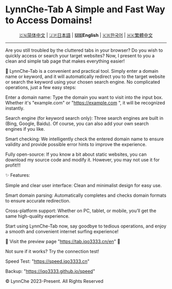 # LynnChe-Tab A Simple and Fast Way to Access Domains!

<p align="center" class="language" title="Language selection 语言选择">
  <a href="README.md">🇨🇳简体中文</a> | 
<a href="README_ja_jp.md">🇯🇵日本語</a> | 
    <b>🇺🇸English</b> | 
<a href="README_ko_kr.md">🇰🇷한국어</a> |
  <a href="README_zh_hant.md">🇭🇰繁體中文</a> 
</p>
<hr>
Are you still troubled by the cluttered tabs in your browser? Do you wish to quickly access or search your target websites? Now, I present to you a clean and simple tab page that makes everything easier!

🔗 LynnChe-Tab is a convenient and practical tool. Simply enter a domain name or keyword, and it will automatically redirect you to the target website or search the keyword using your chosen search engine. No complicated operations, just a few easy steps:

Enter a domain name: Type the domain you want to visit into the input box. Whether it's "example.com" or "https://example.com
", it will be recognized instantly.

Search engine (for keyword search only): Three search engines are built in (Bing, Google, Baidu). Of course, you can also add your own search engines if you like.

Smart checking: We intelligently check the entered domain name to ensure validity and provide possible error hints to improve the experience.

Fully open-source: If you know a bit about static websites, you can download my source code and modify it. However, you may not use it for profit!!!

✨ Features:

Simple and clear user interface: Clean and minimalist design for easy use.

Smart domain parsing: Automatically completes and checks domain formats to ensure accurate redirection.

Cross-platform support: Whether on PC, tablet, or mobile, you’ll get the same high-quality experience.

Start using LynnChe-Tab now, say goodbye to tedious operations, and enjoy a smooth and convenient internet surfing experience!

📌 Visit the preview page "https://tab.iqo3333.cn/en" 🔗

Not sure if it works? Try the connection test!

Speed Test: "https://speed.iqo3333.cn"

Backup: "https://iqo3333.github.io/speed"

© LynnChe 2023-Present. All Rights Reserved
